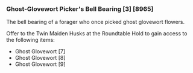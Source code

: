 ### Ghost-Glovewort Picker's Bell Bearing [3] [8965]

The bell bearing of a forager who once picked ghost glovewort flowers.

Offer to the Twin Maiden Husks at the Roundtable Hold to gain access to the following items:

- Ghost Glovewort [7]
- Ghost Glovewort [8]
- Ghost Glovewort [9]